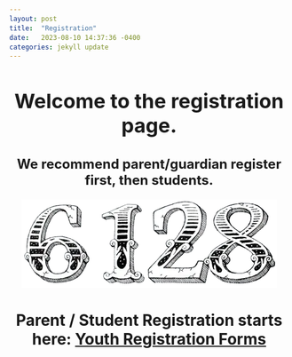 ```yaml
---
layout: post
title:  "Registration"
date:   2023-08-10 14:37:36 -0400
categories: jekyll update
---
```

<div align="center">
  <h1 style="font-size: 36px;">Welcome to the registration page.</h1>
  <h2 style="font-size: 24px;">We recommend parent/guardian register first, then students.</h2>

  ![Image](/_assets/images/6128.png)

  # Parent / Student Registration starts here: [Youth Registration Forms][FIRSTregforms]
</div>

[FIRSTregforms]: https://www.firstinspires.org/resource-library/youth-registration-system
